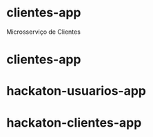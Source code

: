 # clientes-app
Microsserviço de Clientes
# clientes-app
# hackaton-usuarios-app
# hackaton-clientes-app
